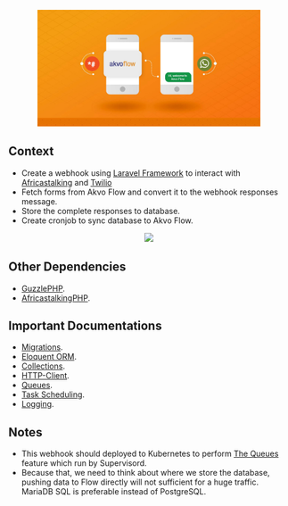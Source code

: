 <p align="center">
<img src="https://raw.githubusercontent.com/akvo/akvo-tech-consultancy/develop/sites/flow-gateway/public/images/cover-image.jpg" width="400">
</p>

## Context

- Create a webhook using [Laravel Framework](https://laravel.com/docs) to interact with [Africastalking](https://africastalking.com) and [Twilio](https://twilio)
- Fetch forms from Akvo Flow and convert it to the webhook responses message.
- Store the complete responses to database.
- Create cronjob to sync database to Akvo Flow.

<p align="center">
<img src="https://res.cloudinary.com/dbcrzw17s/image/upload/v1549388402/yoda%20course%20artwork/ussd-overview.png" width="600">
</p>



## Other Dependencies

- [GuzzlePHP](http://docs.guzzlephp.org/en/stable/).
- [AfricastalkingPHP](https://github.com/AfricasTalkingLtd/africastalking-php).

## Important Documentations

- [Migrations](https://laravel.com/docs/7.x/migrations).
- [Eloquent ORM](https://laravel.com/docs/7.x/eloquent).
- [Collections](https://laravel.com/docs/7.x/collections).
- [HTTP-Client](https://laravel.com/docs/7.x/http-client).
- [Queues](https://laravel.com/docs/7.x/queues).
- [Task Scheduling](https://laravel.com/docs/7.x/scheduling).
- [Logging](https://laravel.com/docs/7.x/logging).

## Notes
- This webhook should deployed to Kubernetes to perform [The Queues](https://laravel.com/docs/7.x/queues) feature which run by Supervisord.
- Because that, we need to think about where we store the database, pushing data to Flow directly will not sufficient for a huge traffic. MariaDB SQL is preferable instead of PostgreSQL.
